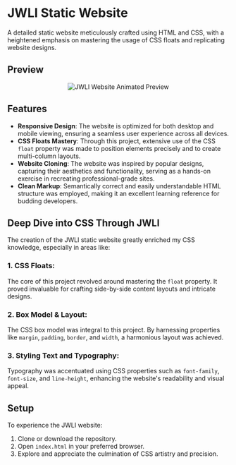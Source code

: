 # JWLI Static Website

A detailed static website meticulously crafted using HTML and CSS, with a heightened emphasis on mastering the usage of CSS floats and replicating website designs.

## Preview

<div align="center">
  <img src="img/JWLI_Preview.gif" alt="JWLI Website Animated Preview">
</div>

## Features

- **Responsive Design**: The website is optimized for both desktop and mobile viewing, ensuring a seamless user experience across all devices.
- **CSS Floats Mastery**: Through this project, extensive use of the CSS `float` property was made to position elements precisely and to create multi-column layouts.
- **Website Cloning**: The website was inspired by popular designs, capturing their aesthetics and functionality, serving as a hands-on exercise in recreating professional-grade sites.
- **Clean Markup**: Semantically correct and easily understandable HTML structure was employed, making it an excellent learning reference for budding developers.

## Deep Dive into CSS Through JWLI

The creation of the JWLI static website greatly enriched my CSS knowledge, especially in areas like:

### 1. **CSS Floats**:

The core of this project revolved around mastering the `float` property. It proved invaluable for crafting side-by-side content layouts and intricate designs.

### 2. **Box Model & Layout**:

The CSS box model was integral to this project. By harnessing properties like `margin`, `padding`, `border`, and `width`, a harmonious layout was achieved.

### 3. **Styling Text and Typography**:

Typography was accentuated using CSS properties such as `font-family`, `font-size`, and `line-height`, enhancing the website's readability and visual appeal.

## Setup

To experience the JWLI website:

1. Clone or download the repository.
2. Open `index.html` in your preferred browser.
3. Explore and appreciate the culmination of CSS artistry and precision.
